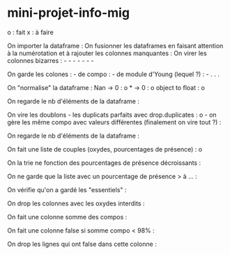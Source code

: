 # mini-projet-info-mig

o : fait 
x : à faire

On importer la dataframe :
On fusionner les dataframes en faisant attention à la numérotation et à rajouter les colonnes manquantes :
On virer les colonnes bizarres :
    -
    -
    -
    -
    -
    -
    -

On garde les colones : 
    - de compo :
    - de module d'Young (lequel ?) :
    -
    .
    .
    .

On "normalise" la dataframe : 
    Nan -> 0 : o
    * -> 0 : o
    object to float : o

On regarde le nb d'éléments de la dataframe : 

On vire les doublons 
    - les duplicats parfaits avec drop.duplicates : o
    - on gère les même compo avec valeurs différentes (finalement on vire tout ?) :

On regarde le nb d'éléments de la dataframe : 

On fait une liste de couples (oxydes, pourcentages de présence) : o

On la trie ne fonction des pourcentages de présence décroissants :

On ne garde que la liste avec un pourcentage de présence > à ... :

On vérifie qu'on a gardé les "essentiels" : 

On drop les colonnes avec les oxydes interdits :

On fait une colonne somme des compos :

On fait une colonne false si somme compo < 98% :

On drop les lignes qui ont false dans cette colonne : 




























